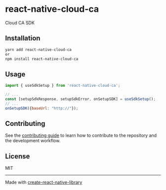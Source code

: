 # react-native-cloud-ca

Cloud CA SDK

## Installation

```sh
yarn add react-native-cloud-ca
or
npm install react-native-cloud-ca
```

## Usage

```js
import { useSdkSetup } from 'react-native-cloud-ca';

// ...
const [setupSdkResponse, setupSdkError, onSetupSDK] = useSdkSetup();
// ...
onSetupSDK({baseUrl: "http://"});
```

## Contributing

See the [contributing guide](CONTRIBUTING.md) to learn how to contribute to the repository and the development workflow.

## License

MIT

---

Made with [create-react-native-library](https://github.com/callstack/react-native-builder-bob)
